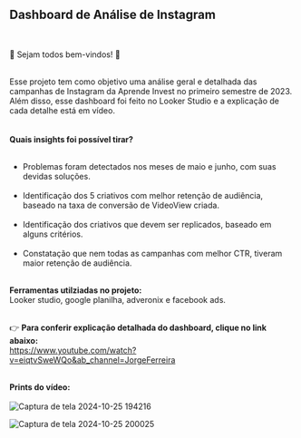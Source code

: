 ## Dashboard de Análise de Instagram ## 
<br/>

:high_brightness: Sejam todos bem-vindos! :high_brightness:<br/><br/>

Esse projeto tem como objetivo uma análise geral e detalhada das campanhas de Instagram da Aprende Invest no primeiro semestre de 2023.
Além disso, esse dashboard foi feito no Looker Studio e a explicação de cada detalhe está em vídeo.  
<br/>
<br/>
__Quais insights foi possível tirar?__ <br/><br/>
- Problemas foram detectados nos meses de maio e junho, com suas devidas soluções. <br/><br/>
- Identificação dos 5 criativos com melhor retenção de audiência, baseado na taxa de conversão de VideoView criada.  <br/><br/>
- Identificação dos criativos que devem ser replicados, baseado em alguns critérios.  <br/><br/>
- Constatação que nem todas as campanhas com melhor CTR, tiveram maior retenção de audiência. <br/><br/>

__Ferramentas  utilziadas no projeto:__ &nbsp; <br/>
Looker studio, google planilha, adveronix e  facebook ads. <br/><br/>

:point_right: __Para conferir explicação detalhada do dashboard, clique no link abaixo:__ <br/> 
 https://www.youtube.com/watch?v=eiqtvSweWQo&ab_channel=JorgeFerreira <br/><br/>

__Prints do vídeo:__ <br/><br/> 
![Captura de tela 2024-10-25 194216](https://github.com/user-attachments/assets/db886d69-23f8-440c-8bdf-a7fbd94d64fc)

![Captura de tela 2024-10-25 200025](https://github.com/user-attachments/assets/49080c2d-39bc-4957-a676-b8a381ed8bb4)
